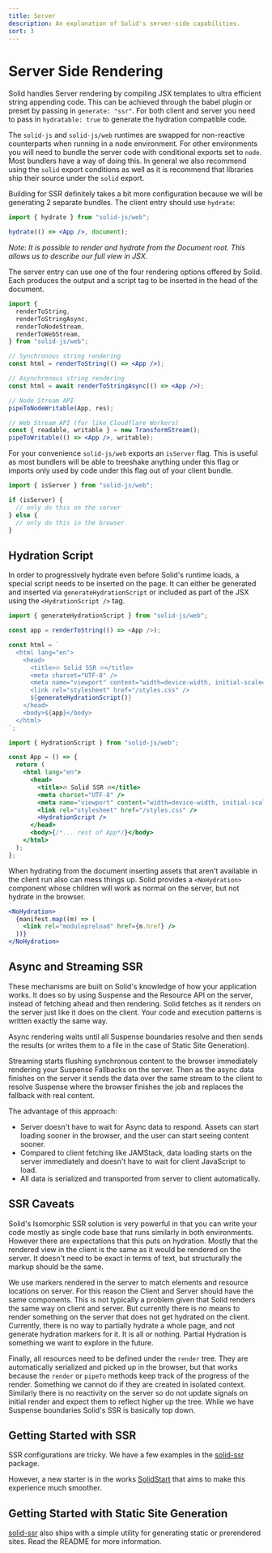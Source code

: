 ```yaml
---
title: Server
description: An explanation of Solid's server-side capabilities.
sort: 3
---
```


# Server Side Rendering

Solid handles Server rendering by compiling JSX templates to ultra efficient string appending code. This can be achieved through the babel plugin or preset by passing in `generate: "ssr"`. For both client and server you need to pass in `hydratable: true` to generate the hydration compatible code.

The `solid-js` and `solid-js/web` runtimes are swapped for non-reactive counterparts when running in a node environment. For other environments you will need to bundle the server code with conditional exports set to `node`. Most bundlers have a way of doing this. In general we also recommend using the `solid` export conditions as well as it is recommend that libraries ship their source under the `solid` export.

Building for SSR definitely takes a bit more configuration because we will be generating 2 separate bundles. The client entry should use `hydrate`:

```jsx
import { hydrate } from "solid-js/web";

hydrate(() => <App />, document);
```

_Note: It is possible to render and hydrate from the Document root. This allows us to describe our full view in JSX._

The server entry can use one of the four rendering options offered by Solid. Each produces the output and a script tag to be inserted in the head of the document.

```jsx
import {
  renderToString,
  renderToStringAsync,
  renderToNodeStream,
  renderToWebStream,
} from "solid-js/web";

// Synchronous string rendering
const html = renderToString(() => <App />);

// Asynchronous string rendering
const html = await renderToStringAsync(() => <App />);

// Node Stream API
pipeToNodeWritable(App, res);

// Web Stream API (for like Cloudflare Workers)
const { readable, writable } = new TransformStream();
pipeToWritable(() => <App />, writable);
```

For your convenience `solid-js/web` exports an `isServer` flag. This is useful as most bundlers will be able to treeshake anything under this flag or imports only used by code under this flag out of your client bundle.

```jsx
import { isServer } from "solid-js/web";

if (isServer) {
  // only do this on the server
} else {
  // only do this in the browser
}
```

## Hydration Script

In order to progressively hydrate even before Solid's runtime loads, a special script needs to be inserted on the page. It can either be generated and inserted via `generateHydrationScript` or included as part of the JSX using the `<HydrationScript />` tag.

```js
import { generateHydrationScript } from "solid-js/web";

const app = renderToString(() => <App />);

const html = `
  <html lang="en">
    <head>
      <title>🔥 Solid SSR 🔥</title>
      <meta charset="UTF-8" />
      <meta name="viewport" content="width=device-width, initial-scale=1.0" />
      <link rel="stylesheet" href="/styles.css" />
      ${generateHydrationScript()}
    </head>
    <body>${app}</body>
  </html>
`;
```

```jsx
import { HydrationScript } from "solid-js/web";

const App = () => {
  return (
    <html lang="en">
      <head>
        <title>🔥 Solid SSR 🔥</title>
        <meta charset="UTF-8" />
        <meta name="viewport" content="width=device-width, initial-scale=1.0" />
        <link rel="stylesheet" href="/styles.css" />
        <HydrationScript />
      </head>
      <body>{/*... rest of App*/}</body>
    </html>
  );
};
```

When hydrating from the document inserting assets that aren't available in the client run also can mess things up. Solid provides a `<NoHydration>` component whose children will work as normal on the server, but not hydrate in the browser.

```jsx
<NoHydration>
  {manifest.map((m) => (
    <link rel="modulepreload" href={m.href} />
  ))}
</NoHydration>
```

## Async and Streaming SSR

These mechanisms are built on Solid's knowledge of how your application works. It does so by using Suspense and the Resource API on the server, instead of fetching ahead and then rendering. Solid fetches as it renders on the server just like it does on the client. Your code and execution patterns is written exactly the same way.

Async rendering waits until all Suspense boundaries resolve and then sends the results (or writes them to a file in the case of Static Site Generation).

Streaming starts flushing synchronous content to the browser immediately rendering your Suspense Fallbacks on the server. Then as the async data finishes on the server it sends the data over the same stream to the client to resolve Suspense where the browser finishes the job and replaces the fallback with real content.

The advantage of this approach:

- Server doesn't have to wait for Async data to respond. Assets can start loading sooner in the browser, and the user can start seeing content sooner.
- Compared to client fetching like JAMStack, data loading starts on the server immediately and doesn't have to wait for client JavaScript to load.
- All data is serialized and transported from server to client automatically.

## SSR Caveats

Solid's Isomorphic SSR solution is very powerful in that you can write your code mostly as single code base that runs similarly in both environments. However there are expectations that this puts on hydration. Mostly that the rendered view in the client is the same as it would be rendered on the server. It doesn't need to be exact in terms of text, but structurally the markup should be the same.

We use markers rendered in the server to match elements and resource locations on server. For this reason the Client and Server should have the same components. This is not typically a problem given that Solid renders the same way on client and server. But currently there is no means to render something on the server that does not get hydrated on the client. Currently, there is no way to partially hydrate a whole page, and not generate hydration markers for it. It is all or nothing. Partial Hydration is something we want to explore in the future.

Finally, all resources need to be defined under the `render` tree. They are automatically serialized and picked up in the browser, but that works because the `render` or `pipeTo` methods keep track of the progress of the render. Something we cannot do if they are created in isolated context. Similarly there is no reactivity on the server so do not update signals on initial render and expect them to reflect higher up the tree. While we have Suspense boundaries Solid's SSR is basically top down.

## Getting Started with SSR

SSR configurations are tricky. We have a few examples in the [solid-ssr](https://github.com/solidjs/solid/blob/main/packages/solid-ssr) package.

However, a new starter is in the works [SolidStart](https://github.com/solidjs/solid-start) that aims to make this experience much smoother.

## Getting Started with Static Site Generation

[solid-ssr](https://github.com/solidjs/solid/blob/main/packages/solid-ssr) also ships with a simple utility for generating static or prerendered sites. Read the README for more information.
